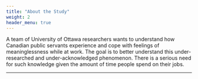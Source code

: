 ```yaml
---
title: "About the Study"
weight: 2
header_menu: true
---
```


A team of University of Ottawa researchers wants to understand how Canadian public servants experience and cope with feelings of meaninglessness while at work. The goal is to better understand this under-researched and under-acknowledged phenomenon. There is a serious need for such knowledge given the amount of time people spend on their jobs.  

---
